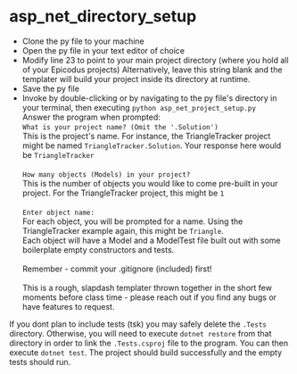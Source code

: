 # asp_net_directory_setup

- Clone the py file to your machine
- Open the py file in your text editor of choice
- Modify line 23 to point to your main project directory (where you hold all of your Epicodus projects)
  Alternatively, leave this string blank and the templater will build your project inside its directory at runtime.
- Save the py file
- Invoke by double-clicking or by navigating to the py file's directory in your terminal, then executing `python asp_net_project_setup.py`\
Answer the program when prompted:\
`What is your project name? (Omit the '.Solution')`\
This is the project's name. For instance, the TriangleTracker project might be named `TriangleTracker.Solution`. Your response here would be `TriangleTracker`\
\
`How many objects (Models) in your project? `\
This is the number of objects you would like to come pre-built in your project. For the TriangleTracker project, this might be `1`\
\
`Enter object name: `\
For each object, you will be prompted for a name. Using the TriangleTracker example again, this might be `Triangle`.\
Each object will have a Model and a ModelTest file built out with some boilerplate empty constructors and tests.\
\
Remember - commit your .gitignore (included) first!\
\
This is a rough, slapdash templater thrown together in the short few moments before class time - please reach out if you find any bugs or have features to request.

If you dont plan to include tests (tsk) you may safely delete the `.Tests` directory. Otherwise, you will need to execute `dotnet restore` from that directory in order to link the `.Tests.csproj` file to the program. You can then execute `dotnet test`. The project should build successfully and the empty tests should run.

